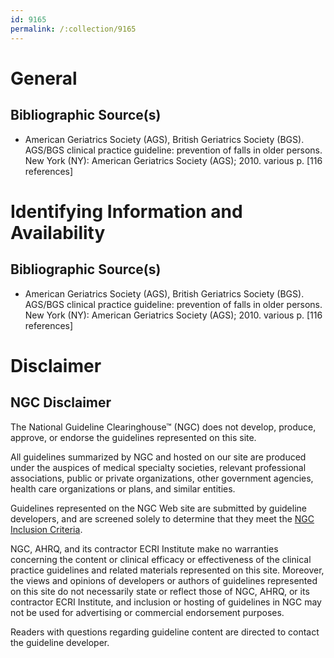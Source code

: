 ```yaml
---
id: 9165
permalink: /:collection/9165
---
```


# General

## Bibliographic Source(s)

- American Geriatrics Society (AGS), British Geriatrics Society (BGS). AGS/BGS clinical practice guideline: prevention of falls in older persons. New York (NY): American Geriatrics Society (AGS); 2010. various p. [116 references]

# Identifying Information and Availability

## Bibliographic Source(s)

- American Geriatrics Society (AGS), British Geriatrics Society (BGS). AGS/BGS clinical practice guideline: prevention of falls in older persons. New York (NY): American Geriatrics Society (AGS); 2010. various p. [116 references]

# Disclaimer

## NGC Disclaimer

The National Guideline Clearinghouse™ (NGC) does not develop, produce, approve, or endorse the guidelines represented on this site.

All guidelines summarized by NGC and hosted on our site are produced under the auspices of medical specialty societies, relevant professional associations, public or private organizations, other government agencies, health care organizations or plans, and similar entities.

Guidelines represented on the NGC Web site are submitted by guideline developers, and are screened solely to determine that they meet the [NGC Inclusion Criteria](/help-and-about/summaries/inclusion-criteria).

NGC, AHRQ, and its contractor ECRI Institute make no warranties concerning the content or clinical efficacy or effectiveness of the clinical practice guidelines and related materials represented on this site. Moreover, the views and opinions of developers or authors of guidelines represented on this site do not necessarily state or reflect those of NGC, AHRQ, or its contractor ECRI Institute, and inclusion or hosting of guidelines in NGC may not be used for advertising or commercial endorsement purposes.

Readers with questions regarding guideline content are directed to contact the guideline developer.

